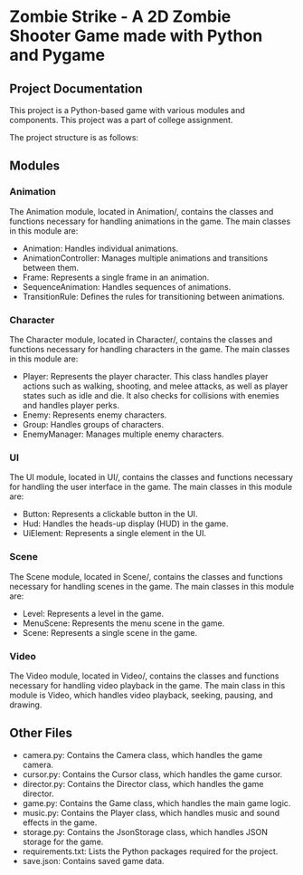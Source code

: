 
# Zombie Strike - A 2D Zombie Shooter Game made with Python and Pygame

## Project Documentation

This project is a Python-based game with various modules and components.
This project was a part of college assignment.

The project structure is as follows:


## Modules

### Animation
The Animation module, located in Animation/, contains the classes and functions necessary for handling animations in the game. The main classes in this module are:

- Animation: Handles individual animations.
- AnimationController: Manages multiple animations and transitions between them.
- Frame: Represents a single frame in an animation.
- SequenceAnimation: Handles sequences of animations.
- TransitionRule: Defines the rules for transitioning between animations.

### Character
The Character module, located in Character/, contains the classes and functions necessary for handling characters in the game. The main classes in this module are:

- Player: Represents the player character. This class handles player actions such as walking, shooting, and melee attacks, as well as player states such as idle and die. It also checks for collisions with enemies and handles player perks.
- Enemy: Represents enemy characters.
- Group: Handles groups of characters.
- EnemyManager: Manages multiple enemy characters.

### UI
The UI module, located in UI/, contains the classes and functions necessary for handling the user interface in the game. The main classes in this module are:

- Button: Represents a clickable button in the UI.
- Hud: Handles the heads-up display (HUD) in the game.
- UiElement: Represents a single element in the UI.

### Scene
The Scene module, located in Scene/, contains the classes and functions necessary for handling scenes in the game. The main classes in this module are:

- Level: Represents a level in the game.
- MenuScene: Represents the menu scene in the game.
- Scene: Represents a single scene in the game.

### Video
The Video module, located in Video/, contains the classes and functions necessary for handling video playback in the game. The main class in this module is Video, which handles video playback, seeking, pausing, and drawing.

## Other Files

- camera.py: Contains the Camera class, which handles the game camera.
- cursor.py: Contains the Cursor class, which handles the game cursor.
- director.py: Contains the Director class, which handles the game director.
- game.py: Contains the Game class, which handles the main game logic.
- music.py: Contains the Player class, which handles music and sound effects in the game.
- storage.py: Contains the JsonStorage class, which handles JSON storage for the game.
- requirements.txt: Lists the Python packages required for the project.
- save.json: Contains saved game data.

